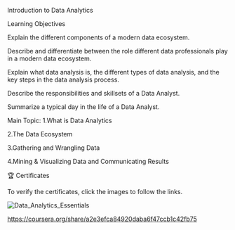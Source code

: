 Introduction to Data Analytics




Learning Objectives

Explain the different components of a modern data ecosystem.

Describe and differentiate between the role different data professionals play in a modern data ecosystem.

Explain what data analysis is, the different types of data analysis, and the key steps in the data analysis process.

Describe the responsibilities and skillsets of a Data Analyst.

Summarize a typical day in the life of a Data Analyst.



Main Topic:
1.What is Data Analytics

2.The Data Ecosystem

3.Gathering and Wrangling Data

4.Mining & Visualizing Data and Communicating Results


🏆 Certificates

To verify the certificates, click the images to follow the links.

![Data_Analytics_Essentials](https://github.com/Shahnaz-Parvin/IBM-Data-Analyst-Professional-Certificate/assets/52532148/cbb64276-feff-431c-9c75-40f6fd135f5b)



https://coursera.org/share/a2e3efca84920daba6f47ccb1c42fb75












